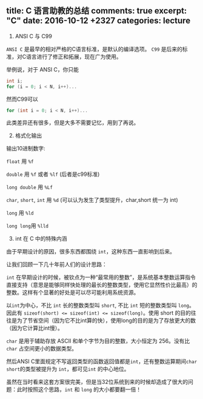 title: C 语言助教的总结 
comments: true
excerpt: "C"
date:   2016-10-12 +2327
categories: lecture
---


1. ANSI C 与 C99

`ANSI C` 是最早的相对严格的C语言标准，是默认的编译选项。
`C99` 是后来的标准，对C语言进行了修正和拓展，现在广为使用。

举例说，对于 ANSI C，你只能
```c
int i;
for (i = 0; i < N, i++)...
```

然而C99可以

```c
for (int i = 0; i < N, i++)...
```

此类差异还有很多，但是大多不需要记忆，用到了再说。

2. 格式化输出

输出10进制数字:

`float` 用 `%f`

`double` 用 `%f` 或者 `%lf` (后者是c99标准)

`long double` 用 `%Lf`

`char`, `short`, `int` 用 `%d` (可以认为发生了类型提升，char,short 统一为 int)

`long` 用 `%ld`

`long long`用 `%lld`


3. int 在 C 中的特殊内涵

由于早期设计的原因，很多东西都围绕 `int`，这种东西一直影响到后来。

让我们回顾一下几十年前人们的设计思路：

`int` 在早期设计的时候，被钦点为一种“最常用的整数”，是系统基本整数运算指令直接支持（意思是能够同样快处理的最长的整数类型，使用它显然性价比最高）的整数。这样有个显著的好处是可以尽可能利用系统资源。

以`int`为中心，不比 `int` 长的整数类型叫 `short`, 不比 `int` 短的整数类型叫 `long`。因此有 `sizeof(short) <= sizeof(int) <= sizeof(long)`。使用 short 的目的往往是为了节省空间（因为它不比int算的快），使用long的目的是为了存放更大的数（因为它计算比int慢）。

`char` 是用于辅助存放 ASCII 和单个字节为目的整数，大小恒定为 256。没有比 `char` 占空间更小的数据类型。

然后ANSI C里面规定不写返回类型的函数返回值都是`int`，还有整数运算期间`char` `short`的类型被提升为 `int`，都可见`int` 的中心地位。

虽然在当时看来这套方案很完美，但是当32位系统到来的时候却造成了很大的问题：此时按照这个思路，`int` 和 `long` 的大小都要翻一倍！


